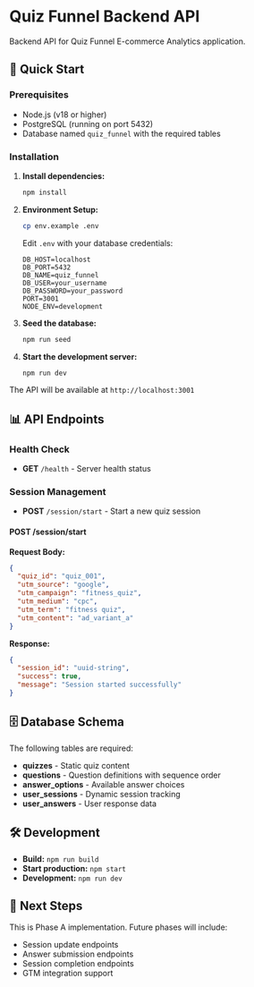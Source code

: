 # Quiz Funnel Backend API

Backend API for Quiz Funnel E-commerce Analytics application.

## 🚀 Quick Start

### Prerequisites
- Node.js (v18 or higher)
- PostgreSQL (running on port 5432)
- Database named `quiz_funnel` with the required tables

### Installation

1. **Install dependencies:**
   ```bash
   npm install
   ```

2. **Environment Setup:**
   ```bash
   cp env.example .env
   ```
   
   Edit `.env` with your database credentials:
   ```
   DB_HOST=localhost
   DB_PORT=5432
   DB_NAME=quiz_funnel
   DB_USER=your_username
   DB_PASSWORD=your_password
   PORT=3001
   NODE_ENV=development
   ```

3. **Seed the database:**
   ```bash
   npm run seed
   ```

4. **Start the development server:**
   ```bash
   npm run dev
   ```

The API will be available at `http://localhost:3001`

## 📊 API Endpoints

### Health Check
- **GET** `/health` - Server health status

### Session Management
- **POST** `/session/start` - Start a new quiz session

#### POST /session/start
**Request Body:**
```json
{
  "quiz_id": "quiz_001",
  "utm_source": "google",
  "utm_campaign": "fitness_quiz",
  "utm_medium": "cpc",
  "utm_term": "fitness quiz",
  "utm_content": "ad_variant_a"
}
```

**Response:**
```json
{
  "session_id": "uuid-string",
  "success": true,
  "message": "Session started successfully"
}
```

## 🗄️ Database Schema

The following tables are required:

- **quizzes** - Static quiz content
- **questions** - Question definitions with sequence order
- **answer_options** - Available answer choices
- **user_sessions** - Dynamic session tracking
- **user_answers** - User response data

## 🛠️ Development

- **Build:** `npm run build`
- **Start production:** `npm start`
- **Development:** `npm run dev`

## 📝 Next Steps

This is Phase A implementation. Future phases will include:
- Session update endpoints
- Answer submission endpoints
- Session completion endpoints
- GTM integration support

